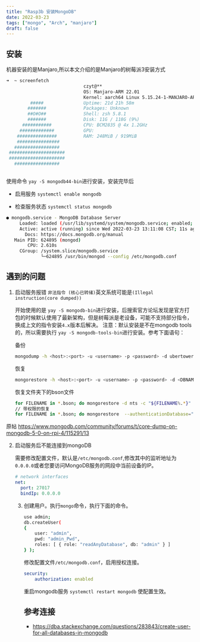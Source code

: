 ```yaml
---
title: "Rasp3b 安装MongoDB"
date: 2022-03-23
tags: ["mongo", "Arch", "manjaro"]
draft: false
---
```


## 安装

机器安装的是Manjaro,所以本文介绍的是Manjaro的树莓派3安装方式

``` bash
➜  ~ screenfetch
                             czyt@**
                             OS: Manjaro-ARM 22.01
                             Kernel: aarch64 Linux 5.15.24-1-MANJARO-ARM-RPI
         #####               Uptime: 21d 21h 58m
        #######              Packages: Unknown
        ##O#O##              Shell: zsh 5.8.1
        #######              Disk: 11G / 118G (9%)
      ###########            CPU: BCM2835 @ 4x 1.2GHz
     #############           GPU:
    ###############          RAM: 248MiB / 919MiB
    ################
   #################
 #####################
 #####################
   #################



```

使用命令 `yay -S mongodb44-bin`进行安装，安装完毕后

+ 启用服务 `systemctl enable mongodb`

+ 检查服务状态 `systemctl status mongodb`

``` bash
● mongodb.service - MongoDB Database Server
     Loaded: loaded (/usr/lib/systemd/system/mongodb.service; enabled; vendor preset: disabled)
     Active: active (running) since Wed 2022-03-23 13:11:08 CST; 11s ago
       Docs: https://docs.mongodb.org/manual
   Main PID: 624895 (mongod)
        CPU: 2.610s
     CGroup: /system.slice/mongodb.service
             └─624895 /usr/bin/mongod --config /etc/mongodb.conf
```

## 遇到的问题

1. 启动服务报错 `非法指令 (核心已转储)`英文系统可能是`(Illegal instruction(core dumped))`

   开始使用的是 `yay -S mongodb-bin`进行安装，后搜索官方论坛发现是官方打包的时候默认使用了最新架构，但是树莓派是老设备，可能不支持部分指令，换成上文的指令安装`4.x`版本后解决。
   注意：默认安装是不在mongodb tools的，所以需要执行 `yay -S mongodb-tools-bin`进行安装。参考下面语句：
   
   备份
   
   ```bash
   mongodump -h <host>:<port> -u <username> -p <password> -d ubertower-new -o /path/to/destination/directory
   
   ```
   
   恢复
   
   ```bash
   mongorestore -h <host>:<port> -u <username> -p <password> -d <DBNAME> /path/to/destination/directory/<DBNAME>
   ```
   
   恢复文件夹下的bson文件
   
   ```bash
   for FILENAME in *.bson; do mongorestore -d nts -c "${FILENAME%.*}" $FILENAME; done
   // 带权限的恢复
   for FILENAME in *.bson; do mongorestore  --authenticationDatabase="admin" -d "nts" -u="xxxx" -p="yyyy"  -c "${FILENAME%.*}" $FILENAME; done
   ```
   
   

  原帖 https://www.mongodb.com/community/forums/t/core-dump-on-mongodb-5-0-on-rpi-4/115291/13

2. 启动服务后不能连接到mongoDB

   需要修改配置文件，默认是`/etc/mongodb.conf`,修改其中的监听地址为`0.0.0.0`或者您要访问MongoDB服务的网段中当前设备的IP。

   ```yaml
   # network interfaces
   net:
     port: 27017
     bindIp: 0.0.0.0
   ```

   3. 创建用户。执行`mongo`命令，执行下面的命令。
   
      ```bash
      use admin;
      db.createUser(   
      {
          user: "admin",
          pwd: "admin_Pwd", 
          roles: [ { role: "readAnyDatabase", db: "admin" } ]  
      } );
      ```
      
      修改配置文件`/etc/mongodb.conf`，启用授权连接。
   
      ```yaml
      security:
          authorization: enabled
      ```
      
      重启mongodb服务 `systemctl restart mongodb` 使配置生效。
      
      ##  参考连接
      
      - https://dba.stackexchange.com/questions/283843/create-user-for-all-databases-in-mongodb
      
      